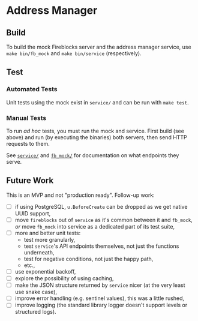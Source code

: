# Address Manager

## Build

To build the mock Fireblocks server and the address manager service, use `make bin/fb_mock` and `make bin/service` (respectively).

## Test

### Automated Tests

Unit tests using the mock exist in `service/` and can be run with `make test`.

### Manual Tests

To run _ad hoc_ tests, you must run the mock and service. First build (see above) and run (by executing the binaries) both servers, then send HTTP requests to them.

See [`service/`](service/) and [`fb_mock/`](fb_mock/) for documentation on what endpoints they serve.

## Future Work

This is an MVP and not "production ready". Follow-up work:

* [ ] if using PostgreSQL, `u.BeforeCreate` can be dropped as we get native UUID support,
* [ ] move `fireblocks` out of `service` as it's common between it and `fb_mock`, _or_ move `fb_mock` into service as a dedicated part of its test suite,
* [ ] more and better unit tests:
  * test more granularly,
  * test `service`'s API endpoints themselves, not just the functions underneath,
  * test for negative conditions, not just the happy path,
  * etc.,
* [ ] use exponential backoff,
* [ ] explore the possibility of using caching,
* [ ] make the JSON structure returned by `service` nicer (at the very least use snake case),
* [ ] improve error handling (e.g. sentinel values), this was a little rushed,
* [ ] improve logging (the standard library logger doesn't support levels or structured logs).
